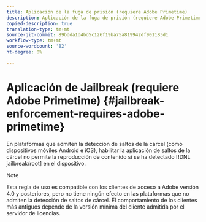 ```yaml
---
title: Aplicación de la fuga de prisión (requiere Adobe Primetime)
description: Aplicación de la fuga de prisión (requiere Adobe Primetime)
copied-description: true
translation-type: tm+mt
source-git-commit: 89bdda1d4bd5c126f19ba75a819942df901183d1
workflow-type: tm+mt
source-wordcount: '82'
ht-degree: 0%

---
```



# Aplicación de Jailbreak (requiere Adobe Primetime) {#jailbreak-enforcement-requires-adobe-primetime}

En plataformas que admiten la detección de saltos de la cárcel (como dispositivos móviles Android e iOS), habilitar la aplicación de saltos de la cárcel no permite la reproducción de contenido si se ha detectado [!DNL jailbreak/root] en el dispositivo.

>[!NOTE]
>
>Esta regla de uso es compatible con los clientes de acceso a Adobe versión 4.0 y posteriores, pero no tiene ningún efecto en las plataformas que no admiten la detección de saltos de cárcel. El comportamiento de los clientes más antiguos depende de la versión mínima del cliente admitida por el servidor de licencias.

